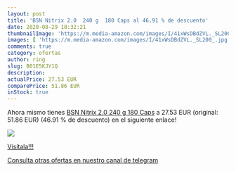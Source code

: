 ```yaml
---
layout: post
title: 'BSN Nitrix 2.0  240 g  180 Caps al 46.91 % de descuento'
date: 2020-08-29 18:32:21
thumbnailImage: 'https://m.media-amazon.com/images/I/41xWsDBdZVL._SL200_.jpg'
images: [ 'https://m.media-amazon.com/images/I/41xWsDBdZVL._SL200_.jpg' ]
comments: true
category: ofertas
author: ring
slug: B01E5KJY1Q
description:
actualPrice: 27.53 EUR
comparePrice: 51.86 EUR
inStock: true
---
```


Ahora mismo tienes [BSN Nitrix 2.0  240 g  180 Caps](https://www.amazon.com/dp/B01E5KJY1Q/?tag=redken08-20) a 27.53 EUR (original: 51.86 EUR) (46.91 %  de descuento) en el siguiente enlace!

[![](https://m.media-amazon.com/images/I/41xWsDBdZVL._SL200_.jpg)](https://www.amazon.com/dp/B01E5KJY1Q/?tag=redken08-20)

[Visítala!!!](https://www.amazon.com/dp/B01E5KJY1Q/?tag=redken08-20)

[Consulta otras ofertas en nuestro canal de telegram](https://t.me/s/ofertas25)
